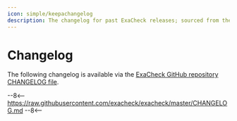 ```yaml
---
icon: simple/keepachangelog
description: The changelog for past ExaCheck releases; sourced from the ExaCheck GitHub repository.
---
```


# Changelog

The following changelog is available via the [ExaCheck GitHub repository CHANGELOG file][Exacheck GitHub CHANGELOG].

--8<--
https://raw.githubusercontent.com/exacheck/exacheck/master/CHANGELOG.md
--8<--

[Exacheck GitHub CHANGELOG]: https://raw.githubusercontent.com/exacheck/exacheck/main/CHANGELOG.md
